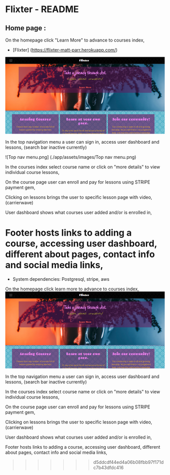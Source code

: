 # Flixter - README

## Home page :
On the homepage click "Learn More" to advance to courses index,
* [Flixter] (https://flixter-matt-parr.herokuapp.com/)

![Homepage.png](./app/assets/images/Homepage.png)

In the top navigation menu a user can sign in, access user dashboard and lessons, (search bar inactive currently)

![Top nav menu.png] (./app/assets/images/Top nav menu.png)

In the courses index select course name or click on "more details" to view individual course lessons,

On the course page user can enroll and pay for lessons using STRIPE payment gem,

Clicking on lessons brings the user to specific lesson page with video, (carrierwave)

User dashboard shows what courses user added and/or is enrolled in,

Footer hosts links to adding a course, accessing user dashboard, different about pages, contact info and social media links,
=======
* System dependencies: Postgresql, stripe, aws

On the homepage click learn more to advance to courses index,
![Homepage.png](/app/assets/images/Homepage.png)

In the top navigation menu a user can sign in, access user dashboard and lessons, (search bar inactive currently)


In the courses index select course name or click on "more details" to view individual course lessons,


On the course page user can enroll and pay for lessons using STRIPE payment gem,


Clicking on lessons brings the user to specific lesson page with video, (carrierwave)


User dashboard shows what courses user added and/or is enrolled in,


Footer hosts links to adding a course, accessing user dashboard, different about pages, contact info and social media links,


>>>>>>> d5ddcdf44ed4a06b08fbb97f171dc7b43dfdc416
